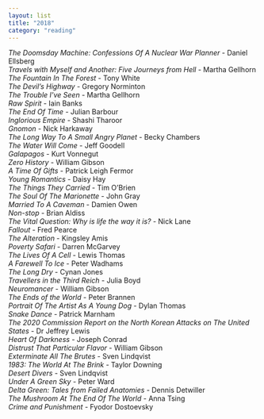 ```yaml
---
layout: list
title: "2018"
category: "reading"
---
```


<i>The Doomsday Machine: Confessions Of A Nuclear War Planner</i> - Daniel Ellsberg  
<i>Travels with Myself and Another: Five Journeys from Hell</i> - Martha Gellhorn  
<i>The Fountain In The Forest</i> - Tony White  
<i>The Devil’s Highway</i> - Gregory Norminton  
<i>The Trouble I've Seen</i> - Martha Gellhorn  
<i>Raw Spirit</i> - Iain Banks  
<i>The End Of Time</i> - Julian Barbour  
<i>Inglorious Empire</i> - Shashi Tharoor  
<i>Gnomon</i> - Nick Harkaway  
<i>The Long Way To A Small Angry Planet</i> - Becky Chambers  
<i>The Water Will Come</i> - Jeff Goodell  
<i>Galapagos</i> - Kurt Vonnegut  
<i>Zero History</i> - William Gibson  
<i>A Time Of Gifts</i> - Patrick Leigh Fermor  
<i>Young Romantics</i> - Daisy Hay  
<i>The Things They Carried</i> - Tim O’Brien   
<i>The Soul Of The Marionette</i> - John Gray  
<i>Married To A Caveman</i> - Damien Owen  
<i>Non-stop</i> - Brian Aldiss  
<i>The Vital Question: Why is life the way it is?</i> - Nick Lane  
<i>Fallout</i> - Fred Pearce  
<i>The Alteration</i> - Kingsley Amis  
<i>Poverty Safari</i> - Darren McGarvey  
<i>The Lives Of A Cell</i> - Lewis Thomas  
<i>A Farewell To Ice</i> - Peter Wadhams  
<i>The Long Dry</i> - Cynan Jones  
<i>Travellers in the Third Reich</i> - Julia Boyd  
<i>Neuromancer</i> - William Gibson  
<i>The Ends of the World</i> - Peter Brannen  
<i>Portrait Of The Artist As A Young Dog</i> - Dylan Thomas  
<i>Snake Dance</i> - Patrick Marnham  
<i>The 2020 Commission Report on the North Korean Attacks on The United States</i> - Dr Jeffrey Lewis  
<i>Heart Of Darkness</i> - Joseph Conrad  
<i>Distrust That Particular Flavor</i> - William Gibson  
<i>Exterminate All The Brutes</i> - Sven Lindqvist  
<i>1983: The World At The Brink</i> - Taylor Downing  
<i>Desert Divers</i> - Sven Lindqvist  
<i>Under A Green Sky</i> - Peter Ward  
<i>Delta Green: Tales from Failed Anatomies</i> - Dennis Detwiller  
<i>The Mushroom At The End Of The World</i> - Anna Tsing  
<i>Crime and Punishment</i> - Fyodor Dostoevsky  
